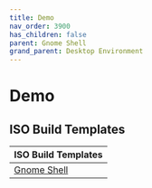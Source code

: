 ```yaml
---
title: Demo
nav_order: 3900
has_children: false
parent: Gnome Shell
grand_parent: Desktop Environment
---
```



# Demo


## ISO Build Templates

| ISO Build Templates |
| --- |
| [Gnome Shell](https://github.com/samwhelp/ezarcher-adjustment/tree/main/project/ezarcher-adjustment-system/ezarcher-adjustment-iso-profile/recipe/template/20221030/adjust/Templates/Gnome-20221030) |
